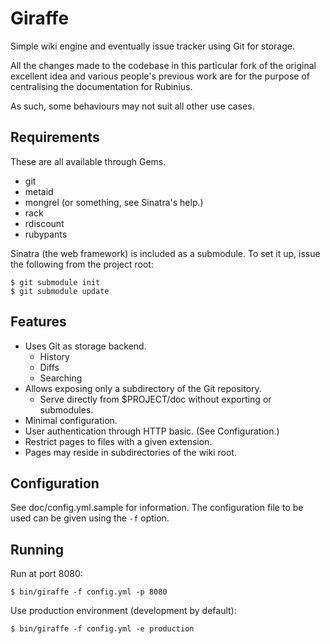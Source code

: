  Giraffe
=========

Simple wiki engine and eventually issue tracker using Git for storage.

All the changes made to the codebase in this particular fork of
the original excellent idea and various people's previous work
are for the purpose of centralising the documentation for Rubinius.

As such, some behaviours may not suit all other use cases.


 Requirements
--------------

These are all available through Gems.

- git
- metaid
- mongrel (or something, see Sinatra's help.)
- rack
- rdiscount
- rubypants

Sinatra (the web framework) is included as a submodule. To set it
up, issue the following from the project root:

    $ git submodule init
    $ git submodule update


 Features
----------

- Uses Git as storage backend.
  - History
  - Diffs
  - Searching
- Allows exposing only a subdirectory of the Git repository.
  - Serve directly from $PROJECT/doc without exporting or submodules.
- Minimal configuration.
- User authentication through HTTP basic. (See Configuration.)
- Restrict pages to files with a given extension.
- Pages may reside in subdirectories of the wiki root.


 Configuration
---------------

See doc/config.yml.sample for information. The configuration
file to be used can be given using the `-f` option.


 Running
---------

Run at port 8080:

    $ bin/giraffe -f config.yml -p 8080

Use production environment (development by default):

    $ bin/giraffe -f config.yml -e production

